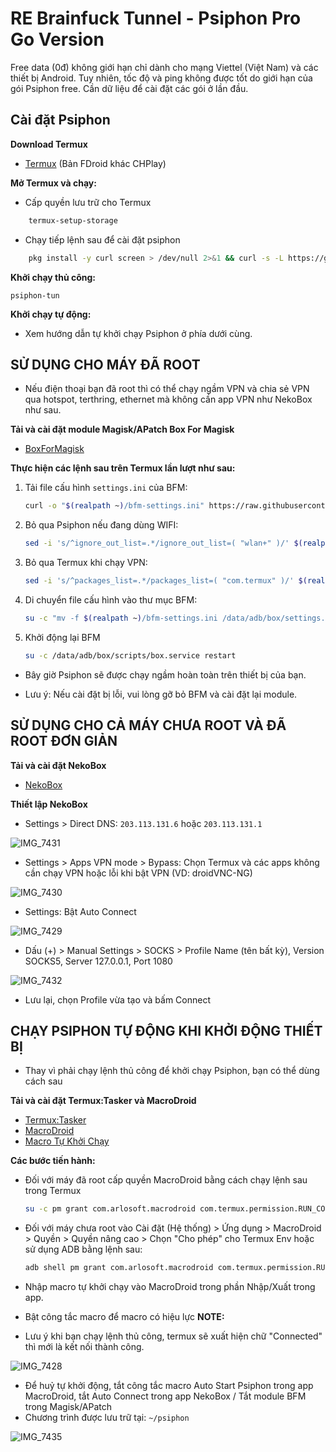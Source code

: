 # RE Brainfuck Tunnel - Psiphon Pro Go Version

Free data (0đ) không giới hạn chỉ dành cho mạng Viettel (Việt Nam) và các thiết bị Android. Tuy nhiên, tốc độ và ping không được tốt do giới hạn của gói Psiphon free. Cần dữ liệu để cài đặt các gói ở lần đầu.

## Cài đặt Psiphon

**Download Termux**
- [Termux](https://f-droid.org/packages/com.termux/) (Bản FDroid khác CHPlay)

**Mở Termux và chạy:**

- Cấp quyền lưu trữ cho Termux
```bash
    termux-setup-storage
```

- Chạy tiếp lệnh sau để cài đặt psiphon
```bash
    pkg install -y curl screen > /dev/null 2>&1 && curl -s -L https://github.com/piscesCat/Psiphon/raw/khaiphan/install.sh | bash
```

**Khởi chạy thủ công:**

    psiphon-tun

**Khởi chạy tự động:**

- Xem hướng dẫn tự khởi chạy Psiphon ở phía dưới cùng.

## SỬ DỤNG CHO MÁY ĐÃ ROOT

- Nếu điện thoại bạn đã root thì có thể chạy ngầm VPN và chia sẻ VPN qua hotspot, terthring, ethernet mà không cần app VPN như NekoBox như sau.

**Tải và cài đặt module Magisk/APatch Box For Magisk**

- [BoxForMagisk](https://github.com/taamarin/box_for_magisk/releases)

**Thực hiện các lệnh sau trên Termux lần lượt như sau:**

1. Tải file cấu hình `settings.ini` của BFM:
   ```bash
   curl -o "$(realpath ~)/bfm-settings.ini" https://raw.githubusercontent.com/taamarin/box_for_magisk/master/box/settings.ini
   ```

2. Bỏ qua Psiphon nếu đang dùng WIFI:
   ```bash
   sed -i 's/^ignore_out_list=.*/ignore_out_list=( "wlan+" )/' $(realpath ~)/bfm-settings.ini
   ```

3. Bỏ qua Termux khi chạy VPN:
   ```bash
   sed -i 's/^packages_list=.*/packages_list=( "com.termux" )/' $(realpath ~)/bfm-settings.ini
   ```

4. Di chuyển file cấu hình vào thư mục BFM:
   ```bash
   su -c "mv -f $(realpath ~)/bfm-settings.ini /data/adb/box/settings.ini && mv -f $(realpath ~)/psiphon/bfm-clash-config.yaml /data/adb/box/clash/config.yaml"
   ```
5. Khởi động lại BFM
   ```bash
   su -c /data/adb/box/scripts/box.service restart
   ```

- Bây giờ Psiphon sẽ được chạy ngầm hoàn toàn trên thiết bị của bạn.

- Lưu ý: Nếu cài đặt bị lỗi, vui lòng gỡ bỏ BFM và cài đặt lại module.

## SỬ DỤNG CHO CẢ MÁY CHƯA ROOT VÀ ĐÃ ROOT ĐƠN GIẢN

**Tải và cài đặt NekoBox**

- [NekoBox](https://github.com/MatsuriDayo/NekoBoxForAndroid/releases)

**Thiết lập NekoBox**

- Settings > Direct DNS: `203.113.131.6` hoặc `203.113.131.1`

![IMG_7431](https://github.com/user-attachments/assets/8b822359-934b-4900-8b96-93a3fc72b2aa)

- Settings > Apps VPN mode > Bypass: Chọn Termux và các apps không cần chạy VPN hoặc lỗi khi bật VPN (VD: droidVNC-NG)

![IMG_7430](https://github.com/user-attachments/assets/0bf1a2be-867b-4bc4-a370-092d237efd66)

- Settings: Bật Auto Connect

![IMG_7429](https://github.com/user-attachments/assets/d3640353-f435-4c80-85bc-c4217e135d6b)

- Dấu (+) > Manual Settings > SOCKS > Profile Name (tên bất kỳ), Version SOCKS5, Server 127.0.0.1, Port 1080

![IMG_7432](https://github.com/user-attachments/assets/d5255011-5ff9-45bd-bd94-d6b9437ebf85)

- Lưu lại, chọn Profile vừa tạo và bấm Connect

## CHẠY PSIPHON TỰ ĐỘNG KHI KHỞI ĐỘNG THIẾT BỊ

- Thay vì phải chạy lệnh thủ công để khởi chạy Psiphon, bạn có thể dùng cách sau

**Tải và cài đặt Termux:Tasker và MacroDroid**

- [Termux:Tasker](https://f-droid.org/packages/com.termux.tasker/)
- [MacroDroid](https://www.mediafire.com/file/b2g5zyoemgzslh3/MacroDroid_v5.47.10-gocmod.com.apk/file)
- [Macro Tự Khởi Chạy](https://github.com/piscesCat/Psiphon/releases/download/viettel-free-data/Auto_Start_Psiphon.macro)

**Các bước tiến hành:**

- Đối với máy đã root cấp quyền MacroDroid bằng cách chạy lệnh sau trong Termux

    ```bash
    su -c pm grant com.arlosoft.macrodroid com.termux.permission.RUN_COMMAND
    ```
- Đối với máy chưa root vào Cài đặt (Hệ thống) > Ứng dụng > MacroDroid > Quyền > Quyền nâng cao > Chọn "Cho phép" cho Termux Env hoặc sử dụng ADB bằng lệnh sau:

    ```bash
    adb shell pm grant com.arlosoft.macrodroid com.termux.permission.RUN_COMMAND
    ```

- Nhập macro tự khởi chạy vào MacroDroid trong phần Nhập/Xuất trong app.

- Bật công tắc macro để macro có hiệu lực
**NOTE:**

- Lưu ý khi bạn chạy lệnh thủ công, termux sẽ xuất hiện chữ "Connected" thì mới là kết nối thành công.

![IMG_7428](https://github.com/user-attachments/assets/f7db9ec9-33e4-4d53-9e3a-10480e7a70af)

- Để huỷ tự khởi động, tắt công tắc macro Auto Start Psiphon trong app MacroDroid, tắt Auto Connect trong app NekoBox / Tắt module BFM trong Magisk/APatch
- Chương trình được lưu trữ tại: `~/psiphon`

![IMG_7435](https://github.com/user-attachments/assets/a3ad2526-970d-497b-b95f-63b0b590b5db)
